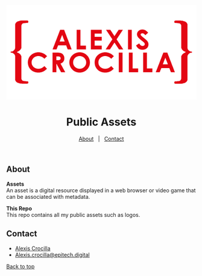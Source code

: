 <div align="center"> 

![{Alexis Crocilla}](https://github.com/alexiscrocilla/assets/blob/main/Images/Logos/Alexis_Crocilla_ED.png?raw=true)

  <h1 align="center">Public Assets</h1>
</div>

<p align="center">
  <a href="#about">About</a> &#xa0; | &#xa0;
  <a href="#Contact">Contact</a>
</p>

<br>

## About ##

**Assets**<br/>
An asset is a digital resource displayed in a web browser or video game that can be associated with metadata.

**This Repo**<br/>
This repo contains all my public assets such as logos.

## Contact

- [Alexis Crocilla](https://www.digila.fr)
- [Alexis.crocilla@epitech.digital](mailto:Alexis.crocilla@epitech.digital)
&#xa0;

<a href="#top">Back to top</a>
